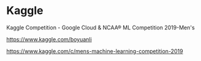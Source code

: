 # Kaggle

Kaggle Competition - Google Cloud & NCAA® ML Competition 2019-Men's

https://www.kaggle.com/boyuanli

https://www.kaggle.com/c/mens-machine-learning-competition-2019
